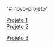 "# novo-projeto" 

<a href="https://gabrieel-marques-do-nascimento.github.io/novo-projeto/portifolio/index.html">Projeto 1</a>
<br>
<a href="https://gabrieel-marques-do-nascimento.github.io/novo-projeto/desig/Jornal impresso.html">Projeto 2</a>


<a href="https://gabrieel-marques-do-nascimento.github.io/novo-projeto/Card">Projeto 3</a>